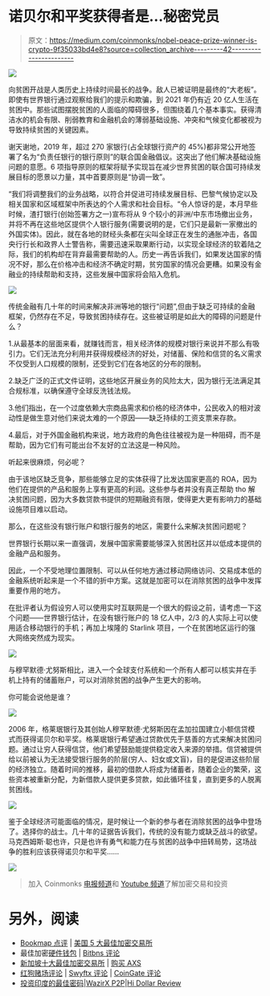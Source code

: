 # 诺贝尔和平奖获得者是…秘密党员

> 原文：<https://medium.com/coinmonks/nobel-peace-prize-winner-is-crypto-9f35033bd4e8?source=collection_archive---------42----------------------->

![](img/d3f1716991247239c809ed1ce8726a6c.png)

向贫困开战是人类历史上持续时间最长的战争。敌人已被证明是最终的“大老板”。即使有世界银行通过观察给我们的提示和欺骗，到 2021 年仍有近 20 亿人生活在贫困中。那些试图摆脱贫困的人面临的障碍很多，但围绕着几个基本事实。获得清洁水的机会有限、削弱教育和金融机会的薄弱基础设施、冲突和气候变化都被视为导致持续贫困的关键因素。

谢天谢地，2019 年，超过 270 家银行(占全球银行资产的 45%)都非常公开地签署了名为“负责任银行的银行原则”的联合国金融倡议。这突出了他们解决基础设施问题的意愿。6 项指导原则的框架将赋予实现旨在减少世界贫困的联合国可持续发展目标的愿景以力量，其中首要原则是“协调一致”。

“我们将调整我们的业务战略，以符合并促进可持续发展目标、巴黎气候协定以及相关国家和区域框架中所表达的个人需求和社会目标。“令人惊讶的是，本月早些时候，渣打银行(创始签署方之一)宣布将从 9 个较小的非洲/中东市场撤出业务，并将不再在这些地区提供个人银行服务(需要说明的是，它们只是最新一家撤出的外国实体)。因此，就在各地的财经头条都在尖叫全球正在发生的通胀冲击，各国央行行长和政界人士警告称，需要迅速采取果断行动，以实现全球经济的软着陆之际，我们的机构却在背弃最需要帮助的人。历史一再告诉我们，如果发达国家的情况不好，那么在价格冲击和经济不确定时期，贫穷国家的情况会更糟。如果没有金融业的持续帮助和支持，这些发展中国家将会陷入危机。

![](img/676d8a7947094069d3c4bc74c7a1e9a6.png)

传统金融有几十年的时间来解决非洲等地的银行“问题”,但由于缺乏可持续的金融框架，仍然存在不足，导致贫困持续存在。这些被证明是如此大的障碍的问题是什么？

1.从最基本的层面来看，就赚钱而言，相关经济体的规模对银行来说并不那么有吸引力。它们无法充分利用并获得规模经济的好处，对储蓄、保险和信贷的名义需求不仅受到人口规模的限制，还受到它们在各地区的分布的限制。

2.缺乏广泛的正式文件证明，这些地区开展业务的风险太大，因为银行无法满足其合规标准，以确保遵守全球反洗钱法规。

3.他们指出，在一个过度依赖大宗商品需求和价格的经济体中，公民收入的相对波动性是做生意对他们来说太难的一个原因——缺乏持续的工资支票来存款。

4.最后，对于外国金融机构来说，地方政府的角色往往被视为是一种阻碍，而不是帮助，因为它们有可能出台不友好的立法这是一种风险。

听起来很麻烦，何必呢？

由于该地区缺乏竞争，那些能够立足的实体获得了比发达国家更高的 ROA，因为他们在提供的产品和服务上享有更高的利润。这些参与者并没有真正帮助 tho 解决贫困问题，因为大多数贷款书提供的短期融资有限，使得更大更有影响力的基础设施项目难以启动。

那么，在这些没有银行账户和银行服务的地区，需要什么来解决贫困问题呢？

世界银行长期以来一直强调，发展中国家需要能够深入贫困社区并以低成本提供的金融产品和服务。

因此，一个不受地理位置限制、可以从任何地方通过移动网络访问、交易成本低的金融系统听起来是一个不错的折中方案。这就是加密可以在消除贫困的战争中发挥重要作用的地方。

在批评者认为假设穷人可以使用实时互联网是一个很大的假设之前，请考虑一下这个问题——世界银行估计，在没有银行账户的 18 亿人中，2/3 的人实际上可以使用适合移动银行的手机；再加上埃隆的 Starlink 项目，一个在贫困地区运行的强大网络突然成为现实。

![](img/0ccae9934d1c2019a9ed8e59325ed2ca.png)

与穆罕默德·尤努斯相比，进入一个全球支付系统和一个所有人都可以核实并在手机上持有的储蓄账户，可以对消除贫困的战争产生更大的影响。

你可能会说他是谁？

![](img/8e1f6606eee048ea5bcbd9b7ed5b4f29.png)

2006 年，格莱珉银行及其创始人穆罕默德·尤努斯因在孟加拉国建立小额信贷模式而获得诺贝尔和平奖。格莱珉银行希望通过贷款优先于慈善的方式来解决贫困问题。通过让穷人获得信贷，他们希望鼓励能提供稳定收入来源的举措。信贷被提供给以前被认为无法接受银行服务的阶层(穷人、妇女或文盲)，目的是促进这些阶层的经济独立。随着时间的推移，最初的借款人将成为储蓄者，随着企业的繁荣，这些资本被重新分配，为新借款人提供更多贷款，如此循环往复，直到更多的人脱离贫困线。

![](img/c5c52b3b270b3434a00200ddbd44f37a.png)

鉴于全球经济可能面临的情况，是时候让一个新的参与者在消除贫困的战争中登场了。选择你的战士。几十年的证据告诉我们，传统的没有能力或缺乏战斗的欲望。马克西姆斯·聪也许，只是也许有勇气和能力在与贫困的战争中扭转局势，这场战争的胜利应该获得诺贝尔和平奖……

![](img/1332a0a21ff7c6c9c63ea692d0417ad7.png)

> 加入 Coinmonks [电报频道](https://t.me/coincodecap)和 [Youtube 频道](https://www.youtube.com/c/coinmonks/videos)了解加密交易和投资

# 另外，阅读

*   [Bookmap 点评](https://coincodecap.com/bookmap-review-2021-best-trading-software) | [美国 5 大最佳加密交易所](https://coincodecap.com/crypto-exchange-usa)
*   最佳加密[硬件钱包](/coinmonks/hardware-wallets-dfa1211730c6) | [Bitbns 评论](/coinmonks/bitbns-review-38256a07e161)
*   [新加坡十大最佳加密交易所](https://coincodecap.com/crypto-exchange-in-singapore) | [购买 AXS](https://coincodecap.com/buy-axs-token)
*   [红狗赌场评论](https://coincodecap.com/red-dog-casino-review) | [Swyftx 评论](https://coincodecap.com/swyftx-review) | [CoinGate 评论](https://coincodecap.com/coingate-review)
*   [投资印度的最佳密码](https://coincodecap.com/best-crypto-to-invest-in-india-in-2021)|[WazirX P2P](https://coincodecap.com/wazirx-p2p)|[Hi Dollar Review](https://coincodecap.com/hi-dollar-review)